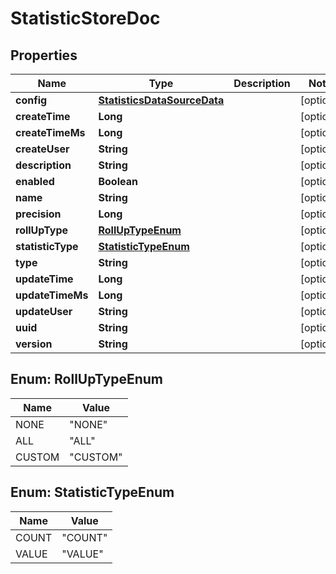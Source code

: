 # StatisticStoreDoc

## Properties
Name | Type | Description | Notes
------------ | ------------- | ------------- | -------------
**config** | [**StatisticsDataSourceData**](StatisticsDataSourceData.md) |  |  [optional]
**createTime** | **Long** |  |  [optional]
**createTimeMs** | **Long** |  |  [optional]
**createUser** | **String** |  |  [optional]
**description** | **String** |  |  [optional]
**enabled** | **Boolean** |  |  [optional]
**name** | **String** |  |  [optional]
**precision** | **Long** |  |  [optional]
**rollUpType** | [**RollUpTypeEnum**](#RollUpTypeEnum) |  |  [optional]
**statisticType** | [**StatisticTypeEnum**](#StatisticTypeEnum) |  |  [optional]
**type** | **String** |  |  [optional]
**updateTime** | **Long** |  |  [optional]
**updateTimeMs** | **Long** |  |  [optional]
**updateUser** | **String** |  |  [optional]
**uuid** | **String** |  |  [optional]
**version** | **String** |  |  [optional]

<a name="RollUpTypeEnum"></a>
## Enum: RollUpTypeEnum
Name | Value
---- | -----
NONE | &quot;NONE&quot;
ALL | &quot;ALL&quot;
CUSTOM | &quot;CUSTOM&quot;

<a name="StatisticTypeEnum"></a>
## Enum: StatisticTypeEnum
Name | Value
---- | -----
COUNT | &quot;COUNT&quot;
VALUE | &quot;VALUE&quot;
